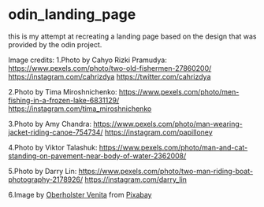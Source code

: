 # odin_landing_page
this is my attempt at recreating a landing page based on the design that was provided by the odin project.

Image credits:
1.Photo by Cahyo Rizki Pramudya: https://www.pexels.com/photo/two-old-fishermen-27860200/
https://instagram.com/cahrizdya
https://twitter.com/cahrizdya

2.Photo by Tima Miroshnichenko: https://www.pexels.com/photo/men-fishing-in-a-frozen-lake-6831129/
https://instagram.com/tima_miroshnichenko

3.Photo by Amy Chandra: https://www.pexels.com/photo/man-wearing-jacket-riding-canoe-754734/
https://instagram.com/papilloney

4.Photo by Viktor Talashuk: https://www.pexels.com/photo/man-and-cat-standing-on-pavement-near-body-of-water-2362008/

5.Photo by Darry Lin: https://www.pexels.com/photo/two-man-riding-boat-photography-2178926/
https://instagram.com/darry_lin

6.Image by <a href="https://pixabay.com/users/artsybee-462611/?utm_source=link-attribution&utm_medium=referral&utm_campaign=image&utm_content=1064142">Oberholster Venita</a> from <a href="https://pixabay.com//?utm_source=link-attribution&utm_medium=referral&utm_campaign=image&utm_content=1064142">Pixabay</a>